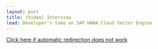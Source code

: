 ```yaml
---
layout: post
title: (Video) Interview
lead: Developer's take on SAP HANA Cloud Vector Engine
---
```


<a href = 'https://dam.sap.com/mac/app/p/video/asset/preview/bnM7Rbk?ltr=a&rc=10'>
    Click here if automatic redirection does not work
</a>

<script type='text/javascript'>
    location.href = 'https://dam.sap.com/mac/app/p/video/asset/preview/bnM7Rbk?ltr=a&rc=10';
</script>
